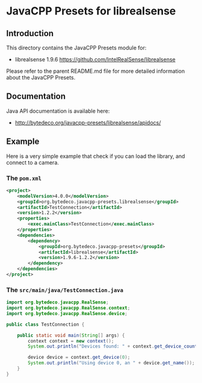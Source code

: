JavaCPP Presets for librealsense
================================

Introduction
------------
This directory contains the JavaCPP Presets module for:

 * librealsense 1.9.6  https://github.com/IntelRealSense/librealsense

Please refer to the parent README.md file for more detailed information about the JavaCPP Presets.


Documentation
-------------
Java API documentation is available here:

 * http://bytedeco.org/javacpp-presets/librealsense/apidocs/


Example
-------

Here is a very simple example that check if you can load the library,
and connect to a camera.

### The `pom.xml`


``` xml
<project>
    <modelVersion>4.0.0</modelVersion>
    <groupId>org.bytedeco.javacpp-presets.librealsense</groupId>
    <artifactId>TestConnection</artifactId>
    <version>1.2.2</version>
    <properties>
        <exec.mainClass>TestConnection</exec.mainClass>
    </properties>
    <dependencies>
        <dependency>
            <groupId>org.bytedeco.javacpp-presets</groupId>
            <artifactId>librealsense</artifactId>
            <version>1.9.6-1.2.2</version>
        </dependency>
    </dependencies>
</project>
```


### The `src/main/java/TestConnection.java`

``` java
import org.bytedeco.javacpp.RealSense;
import org.bytedeco.javacpp.RealSense.context;
import org.bytedeco.javacpp.RealSense.device;

public class TestConnection {

    public static void main(String[] args) {
        context context = new context();
        System.out.println("Devices found: " + context.get_device_count());

        device device = context.get_device(0);
        System.out.println("Using device 0, an " + device.get_name());
    }
}

```
